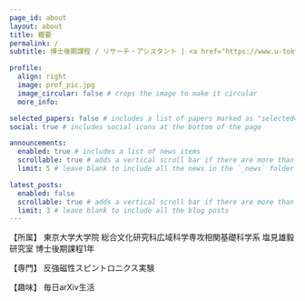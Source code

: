 ```yaml
---
page_id: about
layout: about
title: 概要
permalink: /
subtitle: 博士後期課程 / リサーチ・アシスタント | <a href="https://www.u-tokyo.ac.jp/ja/index.html">東京大学</a>

profile:
  align: right
  image: prof_pic.jpg
  image_circular: false # crops the image to make it circular
  more_info: 

selected_papers: false # includes a list of papers marked as "selected={true}"
social: true # includes social icons at the bottom of the page

announcements:
  enabled: true # includes a list of news items
  scrollable: true # adds a vertical scroll bar if there are more than 3 news items
  limit: 5 # leave blank to include all the news in the `_news` folder

latest_posts:
  enabled: false
  scrollable: true # adds a vertical scroll bar if there are more than 3 new posts items
  limit: 3 # leave blank to include all the blog posts
---
```


【所属】
東京大学大学院 総合文化研究科広域科学専攻相関基礎科学系 塩見雄毅研究室 博士後期課程1年

【専門】
反強磁性スピントロニクス実験

【趣味】
毎日arXiv生活

